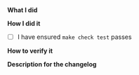 <!--
Please make sure you've read and understood our contributing guidelines;
https://github.com/humanlayer/humanlayer/blob/master/CONTRIBUTING.md

If this is a bug fix, make sure your description includes "fixes #xxxx", or
"closes #xxxx"

Please provide the following information:

-->

**What I did**

<!--
A succint description of the user-facing changes, at most 2-3 bullet points.
Less about the code changes that happened, more about the outcomes this work drives
-->

**How I did it**

<!--
Describe the work you did, tests you ran, changes you made, etc
-->

- [ ] I have ensured `make check test` passes

**How to verify it**

<!--
Describe how to test this, which examples to run to verify it, or anything
else that would be helpful to folks exploring this work
-->

**Description for the changelog**

<!--
Write a short (one line) summary that describes the changes in this
pull request for inclusion in the changelog:
-->

<!--
**- A picture of a cute animal (not mandatory but encouraged)**

-->

